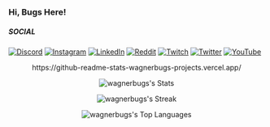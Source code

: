 ### Hi, Bugs Here!

  
##### SOCIAL
[![Discord](https://img.shields.io/badge/Discord-%237289DA.svg?logo=discord&logoColor=white)](https://discord.gg/FHXxNKRC) [![Instagram](https://img.shields.io/badge/Instagram-%23E4405F.svg?logo=Instagram&logoColor=white)](https://instagram.com/wagnerbugs) [![LinkedIn](https://img.shields.io/badge/LinkedIn-%230077B5.svg?logo=linkedin&logoColor=white)](https://linkedin.com/in/wagnerbugs) [![Reddit](https://img.shields.io/badge/Reddit-%23FF4500.svg?logo=Reddit&logoColor=white)](https://reddit.com/user/wagnerbugs) [![Twitch](https://img.shields.io/badge/Twitch-%239146FF.svg?logo=Twitch&logoColor=white)](https://twitch.tv/wagnerbugs) [![Twitter](https://img.shields.io/badge/Twitter-%231DA1F2.svg?logo=Twitter&logoColor=white)](https://twitter.com/wagnerbugs) [![YouTube](https://img.shields.io/badge/YouTube-%23FF0000.svg?logo=YouTube&logoColor=white)](https://youtube.com/@wagnerbugs) 

<div align="center">https://github-readme-stats-wagnerbugs-projects.vercel.app/
  
  ![wagnerbugs's Stats](https://github-readme-stats-wagnerbugs-projects.vercel.app/api?username=wagnerbugs&theme=dark&show_icons=true&hide_border=true&count_private=true)
  
  ![wagnerbugs's Streak](https://github-readme-stats-wagnerbugs-projects.vercel.app/?user=wagnerbugs&theme=dark&hide_border=true)
  
  ![wagnerbugs's Top Languages](https://github-readme-stats-wagnerbugs-projects.vercel.app/api/top-langs/?username=wagnerbugs&theme=dark&show_icons=true&hide_border=true&layout=compact)
  
</div>

